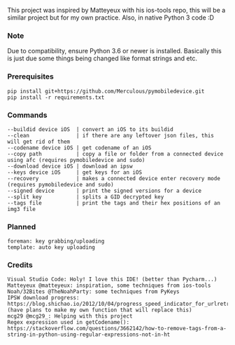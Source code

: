 This project was inspired by Matteyeux with his ios-tools repo, this will be a similar project but for my own practice. Also, in native Python 3 code :D

### Note

Due to compatibility, ensure Python 3.6 or newer is installed. Basically this is just due some things being changed like format strings and etc.

### Prerequisites

    pip install git+https://github.com/Merculous/pymobiledevice.git
    pip install -r requirements.txt

### Commands

    --buildid device iOS  | convert an iOS to its buildid
    --clean               | if there are any leftover json files, this will get rid of them
    --codename device iOS | get codename of an iOS
    --copy path           | copy a file or folder from a connected device using afc (requires pymobiledevice and sudo)
    --download device iOS | download an ipsw
    --keys device iOS     | get keys for an iOS
    --recovery            | makes a connected device enter recovery mode (requires pymobiledevice and sudo)
    --signed device       | print the signed versions for a device
    --split key           | splits a GID decrypted key
    --tags file           | print the tags and their hex positions of an img3 file

### Planned

    foreman: key grabbing/uploading
    template: auto key uploading

### Credits

    Visual Studio Code: Holy! I love this IDE! (better than Pycharm...)
    Matteyeux @matteyeux: inspiration, some techniques from ios-tools
    Noah/32Bites @TheNoahParty: some techniques from PyKeys
    IPSW download progress: https://blog.shichao.io/2012/10/04/progress_speed_indicator_for_urlretrieve_in_python.html (have plans to make my own function that will replace this)
    mcg29 @mcg29_: Helping with this project
    Regex expression used in getCodename(): https://stackoverflow.com/questions/3662142/how-to-remove-tags-from-a-string-in-python-using-regular-expressions-not-in-ht
